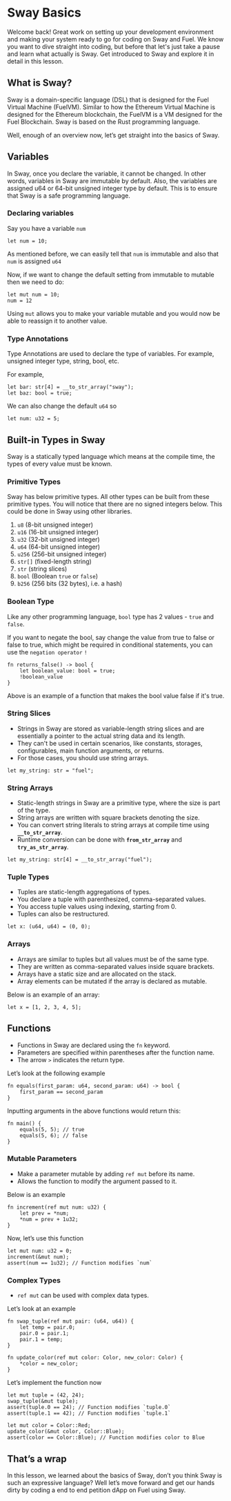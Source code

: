 # Sway Basics

Welcome back! Great work on setting up your development environment and making your system ready to go for coding on Sway and Fuel. We know you want to dive straight into coding, but before that let's just take a pause and learn what actually is Sway. Get introduced to Sway and explore it in detail in this lesson.

## What is Sway?

Sway is a domain-specific language (DSL) that is designed for the Fuel Virtual Machine (FuelVM). Similar to how the Ethereum Virtual Machine is designed for the Ethereum blockchain, the FuelVM is a VM designed for the Fuel Blockchain. Sway is based on the Rust programming language. 

Well, enough of an overview now, let’s get straight into the basics of Sway. 

## Variables

In Sway, once you declare the variable, it cannot be changed. In other words, variables in Sway are immutable by default. Also, the variables are assigned u64 or 64-bit unsigned integer type by default. This is to ensure that Sway is a safe programming language.

### Declaring variables

Say you have a variable `num`

```
let num = 10;
```

As mentioned before, we can easily tell that `num` is immutable and also that `num` is assigned `u64`

Now, if we want to change the default setting from immutable to mutable then we need to do: 

```
let mut num = 10;
num = 12
```

Using `mut` allows you to make your variable mutable and you would now be able to reassign it to another value. 

### Type Annotations

Type Annotations are used to declare the type of variables. For example, unsigned integer type,  string, bool, etc. 

For example, 

```
let bar: str[4] = __to_str_array("sway");
let baz: bool = true;
```

We can also change the default `u64` so

```
let num: u32 = 5;
```

## Built-in Types in Sway

Sway is a statically typed language which means at the compile time, the types of every value must be known.

### Primitive Types

Sway has below primitive types. All other types can be built from these primitive types. You will notice that there are no signed integers below. This could be done in Sway using other libraries. 

1. `u8` (8-bit unsigned integer)
2. `u16` (16-bit unsigned integer)
3. `u32` (32-bit unsigned integer)
4. `u64` (64-bit unsigned integer)
5. `u256` (256-bit unsigned integer)
6. `str[]` (fixed-length string)
7. `str` (string slices)
8. `bool` (Boolean `true` or `false`)
9. `b256` (256 bits (32 bytes), i.e. a hash)

### Boolean Type

Like any other programming language, `bool` type has 2 values - `true` and `false`. 

If you want to negate the bool, say change the value from true to false or false to true, which might be required in conditional statements, you can use the `negation operator` `!`

```
fn returns_false() -> bool {
	let boolean_value: bool = true;
	!boolean_value
}
```

Above is an example of a function that makes the bool value false if it's true. 

### String Slices

- Strings in Sway are stored as variable-length string slices and are essentially a pointer to the actual string data and its length.
- They can't be used in certain scenarios, like constants, storages, configurables, main function arguments, or returns.
- For those cases, you should use string arrays.

```
let my_string: str = "fuel";
```

### String Arrays

- Static-length strings in Sway are a primitive type, where the size is part of the type.
- String arrays are written with square brackets denoting the size.
- You can convert string literals to string arrays at compile time using **`__to_str_array`**.
- Runtime conversion can be done with **`from_str_array`** and **`try_as_str_array`**.

```
let my_string: str[4] = __to_str_array("fuel");
```

### Tuple Types

- Tuples are static-length aggregations of types.
- You declare a tuple with parenthesized, comma-separated values.
- You access tuple values using indexing, starting from 0.
- Tuples can also be restructured.

```
let x: (u64, u64) = (0, 0);
```

### Arrays

- Arrays are similar to tuples but all values must be of the same type.
- They are written as comma-separated values inside square brackets.
- Arrays have a static size and are allocated on the stack.
- Array elements can be mutated if the array is declared as mutable.

Below is an example of an array: 

```
let x = [1, 2, 3, 4, 5];
```

## Functions

- Functions in Sway are declared using the `fn` keyword.
- Parameters are specified within parentheses after the function name.
- The arrow `>` indicates the return type.

Let’s look at the following example

```
fn equals(first_param: u64, second_param: u64) -> bool {
    first_param == second_param
}
```

Inputting arguments in the above functions would return this:

```
fn main() {
    equals(5, 5); // true
    equals(5, 6); // false
}

```

### Mutable Parameters

- Make a parameter mutable by adding `ref mut` before its name.
- Allows the function to modify the argument passed to it.

Below is an example

```
fn increment(ref mut num: u32) {
    let prev = *num;
    *num = prev + 1u32;
}

```

Now, let’s use this function

```
let mut num: u32 = 0;
increment(&mut num);
assert(num == 1u32); // Function modifies `num`

```

### Complex Types

- `ref mut` can be used with complex data types.

Let’s look at an example

```
fn swap_tuple(ref mut pair: (u64, u64)) {
    let temp = pair.0;
    pair.0 = pair.1;
    pair.1 = temp;
}

fn update_color(ref mut color: Color, new_color: Color) {
    *color = new_color;
}
```

Let’s implement the function now

```
let mut tuple = (42, 24);
swap_tuple(&mut tuple);
assert(tuple.0 == 24); // Function modifies `tuple.0`
assert(tuple.1 == 42); // Function modifies `tuple.1`

let mut color = Color::Red;
update_color(&mut color, Color::Blue);
assert(color == Color::Blue); // Function modifies color to Blue
```

## That’s a wrap

In this lesson, we learned about the basics of Sway, don’t you think Sway is such an expressive language? Well let’s move forward and get our hands dirty by coding a end to end petition dApp on Fuel using Sway.